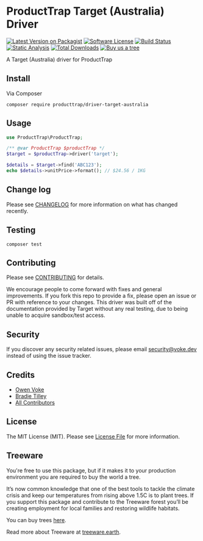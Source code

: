 # ProductTrap Target (Australia) Driver

[![Latest Version on Packagist][ico-version]][link-packagist]
[![Software License][ico-license]](LICENSE.md)
[![Build Status][ico-github-actions]][link-github-actions]
[![Static Analysis][ico-static-analysis]][link-static-analysis]
[![Total Downloads][ico-downloads]][link-downloads]
[![Buy us a tree][ico-treeware-gifting]][link-treeware-gifting]

A Target (Australia) driver for ProductTrap

## Install

Via Composer

```shell
composer require producttrap/driver-target-australia
```

## Usage

```php
use ProductTrap\ProductTrap;

/** @var ProductTrap $productTrap */
$target = $productTrap->driver('target');

$details = $target->find('ABC123');
echo $details->unitPrice->format(); // $24.56 / 1KG
```

## Change log

Please see [CHANGELOG](CHANGELOG.md) for more information on what has changed recently.

## Testing

```shell
composer test
```

## Contributing

Please see [CONTRIBUTING](.github/CONTRIBUTING.md) for details.

We encourage people to come forward with fixes and general improvements. If you fork this repo to provide a fix, please open an issue or PR with reference to your changes. This driver was built off of the documentation provided by Target without any real testing, due to being unable to acquire sandbox/test access.

## Security

If you discover any security related issues, please email security@voke.dev instead of using the issue tracker.

## Credits

- [Owen Voke][link-author]
- [Bradie Tilley][link-author2]
- [All Contributors][link-contributors]

## License

The MIT License (MIT). Please see [License File](LICENSE.md) for more information.

## Treeware

You're free to use this package, but if it makes it to your production environment you are required to buy the world a tree.

It’s now common knowledge that one of the best tools to tackle the climate crisis and keep our temperatures from rising above 1.5C is to plant trees. If you support this package and contribute to the Treeware forest you’ll be creating employment for local families and restoring wildlife habitats.

You can buy trees [here][link-treeware-gifting].

Read more about Treeware at [treeware.earth][link-treeware].

[ico-version]: https://img.shields.io/packagist/v/producttrap/driver-target.svg?style=flat-square
[ico-license]: https://img.shields.io/badge/license-MIT-brightgreen.svg?style=flat-square
[ico-github-actions]: https://img.shields.io/github/workflow/status/producttrap/driver-target/Tests.svg?style=flat-square
[ico-static-analysis]: https://img.shields.io/github/workflow/status/producttrap/driver-target/Static%20Analysis.svg?style=flat-square&label=Static%20Analysis
[ico-downloads]: https://img.shields.io/packagist/dt/producttrap/driver-target.svg?style=flat-square
[ico-treeware-gifting]: https://img.shields.io/badge/Treeware-%F0%9F%8C%B3-lightgreen?style=flat-square

[link-packagist]: https://packagist.org/packages/producttrap/driver-target
[link-github-actions]: https://github.com/producttrap/driver-target/actions
[link-static-analysis]: https://github.com/producttrap/driver-target/actions/workflows/static.yml
[link-downloads]: https://packagist.org/packages/producttrap/driver-target
[link-treeware]: https://treeware.earth
[link-treeware-gifting]: https://ecologi.com/owenvoke?gift-trees
[link-author]: https://github.com/owenvoke
[link-author2]: https://github.com/bradietilley
[link-contributors]: ../../contributors
